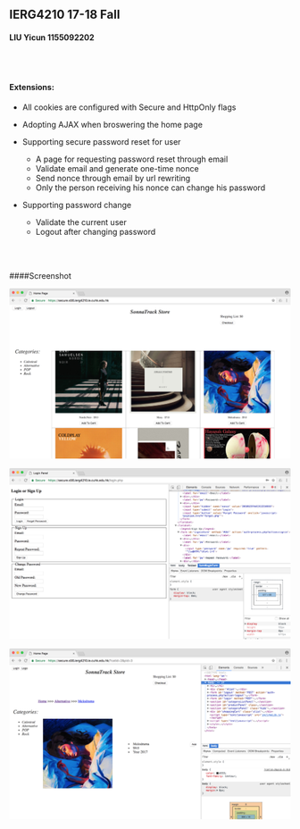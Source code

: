 ## IERG4210 17-18 Fall

#### LIU Yicun 1155092202

<br></br>

#### Extensions:

- All cookies are configured with Secure and HttpOnly flags

- Adopting AJAX when broswering the home page

- Supporting secure password reset for user

  - A page for requesting password reset through email
  - Validate email and generate one-time nonce
  - Send nonce through email by url rewriting
  - Only the person receiving his nonce can change his password

- Supporting password change

  - Validate the current user
  - Logout after changing password


<br></br>

####Screenshot

![1](screenshot/1.png)

![2](screenshot/2.png)

![3](screenshot/3.png)

